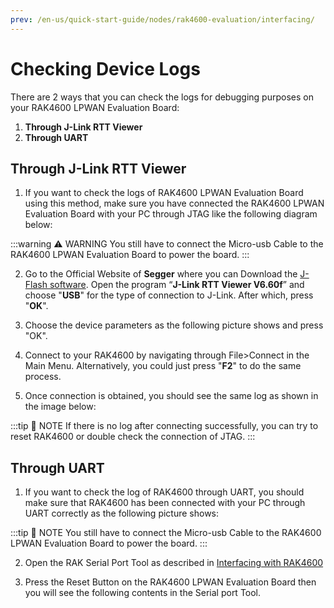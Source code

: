 ```yaml
---
prev: /en-us/quick-start-guide/nodes/rak4600-evaluation/interfacing/
---
```


# Checking Device Logs

There are 2 ways that you can check the logs for debugging purposes on your RAK4600 LPWAN Evaluation Board:

1. **Through J-Link RTT Viewer**
2. **Through UART**

## Through J-Link RTT Viewer

1. If you want to check the logs of RAK4600 LPWAN Evaluation Board using this method, make sure you have connected the RAK4600 LPWAN Evaluation Board with your PC through JTAG like the following diagram below:

<rk-img
  src="/assets/images/quick-start-guide/rak4600/4.checking-device-logs/zyvc5cexqy2g04lh5gqm.png"
  width="100%"
  figure-number="1"
  caption="RAK4600 LPWAN Evaluation Board to Windows PC connection thru JTAG"
/>

<rk-img
  src="/assets/images/quick-start-guide/rak4600/4.checking-device-logs/yrwn46pfwepuhlh1wuof.png"
  width="100%"
  figure-number="2"
  caption="RAK4600 LPWAN Evaluation Board to Windows PC connection thru JTAG"
/>

:::warning ⚠️ WARNING
You still have to connect the Micro-usb Cable to the RAK4600 LPWAN Evaluation Board to power the board.
:::

2. Go to the Official Website of **Segger** where you can Download the [J-Flash software](https://www.segger.com/products/debug-probes/j-link/tools/j-flash/about-j-flash/). Open the program “**J-Link RTT Viewer V6.60f**” and choose "**USB**" for the type of connection to J-Link. After which, press "**OK**".

<rk-img
  src="/assets/images/quick-start-guide/rak4600/4.checking-device-logs/k40v5ssykcsgrwfvd6ds.png"
  width="100%"
  figure-number="3"
  caption="J-Link RTT Viewer Start-up Window"
/>

3. Choose the device parameters as the following picture shows and press "OK".

<rk-img
  src="/assets/images/quick-start-guide/rak4600/4.checking-device-logs/xjnmuyygdpfhmjbko2dn.png"
  width="100%"
  figure-number="4"
  caption="J-Link RTT Viewer Connection Parameters"
/>

4. Connect to your RAK4600 by navigating through File>Connect in the Main Menu. Alternatively, you could just press "**F2**" to do the same process.

<rk-img
  src="/assets/images/quick-start-guide/rak4600/4.checking-device-logs/xhppkxsyq7k0zste4xpx.png"
  width="100%"
  figure-number="5"
  caption="J-Link RTT Viewer Connecting Shortcut"
/>

5. Once connection is obtained, you should see the same log as shown in the image below:

<rk-img
  src="/assets/images/quick-start-guide/rak4600/4.checking-device-logs/uvpxna4236xrglaamrcx.jpg"
  width="100%"
  figure-number="6"
  caption="Log Checking through J-Link RTT Viewer"
/>

:::tip 📝 NOTE
If there is no log after connecting successfully, you can try to reset RAK4600 or double check the connection of JTAG.
:::

## Through UART

1. If you want to check the log of RAK4600 through UART, you should make sure that RAK4600 has been connected with your PC through UART correctly as the following picture shows:

<rk-img
  src="/assets/images/quick-start-guide/rak4600/4.checking-device-logs/munukxglkrz6vw7n9tow.jpg"
  width="100%"
  figure-number="7"
  caption="UART to RAK4600 LPWAN Evaluation Board Connection"
/>

:::tip 📝 NOTE
You still have to connect the Micro-usb Cable to the RAK4600 LPWAN Evaluation Board to power the board.
:::

2. Open the RAK Serial Port Tool as described in [Interfacing with RAK4600](README.md)

3. Press the Reset Button on the RAK4600 LPWAN Evaluation Board then you will see the following contents in the Serial port Tool.

<rk-img
  src="/assets/images/quick-start-guide/rak4600/4.checking-device-logs/ebx6auejnil1ob8hvhaf.jpg"
  width="60%"
  figure-number="8"
  caption="Log Checking through UART"
/>
